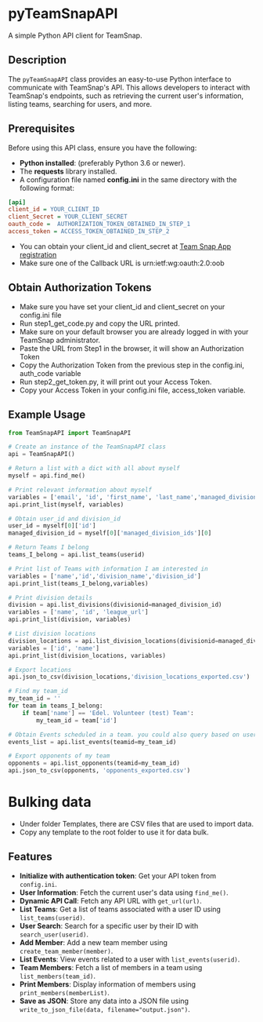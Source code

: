 # pyTeamSnapAPI

A simple Python API client for TeamSnap.

## Description

The `pyTeamSnapAPI` class provides an easy-to-use Python interface to communicate with TeamSnap's API. This allows developers to interact with TeamSnap's endpoints, such as retrieving the current user's information, listing teams, searching for users, and more.

## Prerequisites

Before using this API class, ensure you have the following:

- **Python installed**: (preferably Python 3.6 or newer).
- The **requests** library installed.
- A configuration file named **config.ini** in the same directory with the following format:

``` ini
[api]
client_id = YOUR_CLIENT_ID
client_Secret = YOUR_CLIENT_SECRET
oauth_code =  AUTHORIZATION_TOKEN_OBTAINED_IN_STEP_1
access_token = ACCESS_TOKEN_OBTAINED_IN_STEP_2
```
- You can obtain your client_id and client_secret at [Team Snap App registration](https://auth.teamsnap.com)
- Make sure one of the Callback URL is urn:ietf:wg:oauth:2.0:oob

## Obtain Authorization Tokens

- Make sure you have set your client_id and client_secret on your config.ini file
- Run step1_get_code.py and copy the URL printed.
- Make sure on your default browser you are already logged in with your TeamSnap administrator.
- Paste the URL from Step1 in the browser, it will show an Authorization Token
- Copy the Authorization Token from the previous step in the config.ini, auth_code variable
- Run step2_get_token.py, it will print out your Access Token.
- Copy your Access Token in your config.ini file, access_token variable.


## Example Usage

``` python 
from TeamSnapAPI import TeamSnapAPI

# Create an instance of the TeamSnapAPI class
api = TeamSnapAPI()

# Return a list with a dict with all about myself
myself = api.find_me()

# Print relevant information about myself
variables = ['email', 'id', 'first_name', 'last_name','managed_division_ids']
api.print_list(myself, variables)

# Obtain user_id and division_id
user_id = myself[0]['id']
managed_division_id = myself[0]['managed_division_ids'][0]

# Return Teams I belong
teams_I_belong = api.list_teams(userid)

# Print list of Teams with information I am interested in
variables = ['name','id','division_name','division_id']
api.print_list(teams_I_belong,variables)

# Print division details
division = api.list_divisions(divisionid=managed_division_id)
variables = ['name', 'id', 'league_url']
api.print_list(division, variables)

# List division locations
division_locations = api.list_division_locations(divisionid=managed_division_id)
variables = ['id', 'name']
api.print_list(division_locations, variables)

# Export locations
api.json_to_csv(division_locations,'division_locations_exported.csv')

# Find my team_id
my_team_id = ''
for team in teams_I_belong:
    if team['name'] == 'Edel. Volunteer (test) Team':
        my_team_id = team['id']

# Obtain Events scheduled in a team. you could also query based on userid
events_list = api.list_events(teamid=my_team_id)

# Export opponents of my team
opponents = api.list_opponents(teamid=my_team_id)
api.json_to_csv(opponents, 'opponents_exported.csv')

```
# Bulking data

- Under folder Templates, there are CSV files that are used to import data.
- Copy any template to the root folder to use it for data bulk.


## Features

- **Initialize with authentication token**: Get your API token from `config.ini`.
- **User Information**: Fetch the current user's data using `find_me()`.
- **Dynamic API Call**: Fetch any API URL with `get_url(url)`.
- **List Teams**: Get a list of teams associated with a user ID using `list_teams(userid)`.
- **User Search**: Search for a specific user by their ID with `search_user(userid)`.
- **Add Member**: Add a new team member using `create_team_member(member)`.
- **List Events**: View events related to a user with `list_events(userid)`.
- **Team Members**: Fetch a list of members in a team using `list_members(team_id)`.
- **Print Members**: Display information of members using `print_members(memberList)`.
- **Save as JSON**: Store any data into a JSON file using `write_to_json_file(data, filename="output.json")`.

